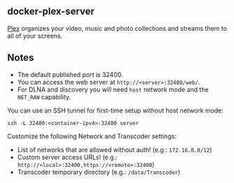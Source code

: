 ## docker-plex-server

[Plex](https://plex.tv) organizes your video, music and photo collections
and streams them to all of your screens.

## Notes

* The default published port is 32400.
* You can access the web server at `http://<server>:32400/web/`.
* For DLNA and discovery you will need `host` network mode and the `NET_RAW` capability.

You can use an SSH tunnel for first-time setup without host network mode:

```
ssh -L 32400:<container-ipv4>:32400 server
```

Customize the following Network and Transcoder settings:

* List of networks that are allowed without auth! (e.g.: `172.16.0.0/12`)
* Custom server access URLs! (e.g.: `http://<local>:32400,https://<remote>:32400`)
* Transcoder temporary directory (e.g.: `/data/Transcoder`)

